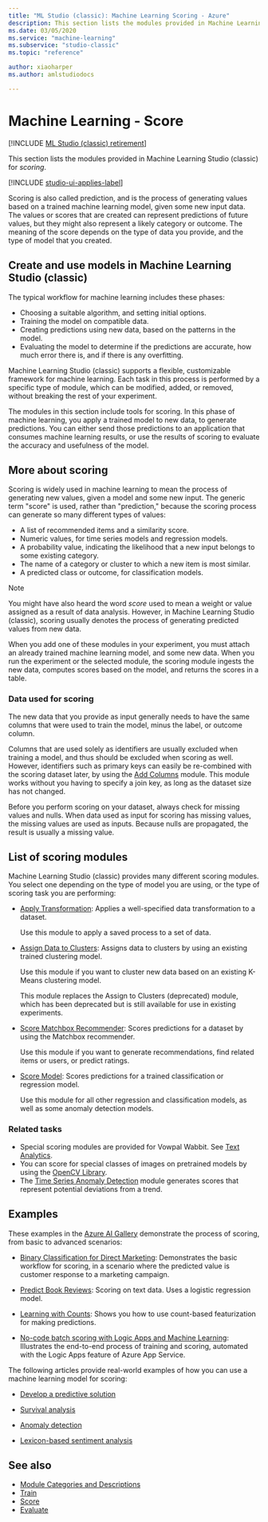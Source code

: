 ```yaml
---
title: "ML Studio (classic): Machine Learning Scoring - Azure"
description: This section lists the modules provided in Machine Learning Studio (classic) for scoring.
ms.date: 03/05/2020
ms.service: "machine-learning"
ms.subservice: "studio-classic"
ms.topic: "reference"

author: xiaoharper
ms.author: amlstudiodocs

---
```

# Machine Learning - Score

[!INCLUDE [ML Studio (classic) retirement](./includes/machine-learning-studio-classic-deprecation.md)]

This section lists the modules provided in Machine Learning Studio (classic) for *scoring*.

[!INCLUDE [studio-ui-applies-label](./includes/studio-ui-applies-label.md)]

Scoring is also called prediction, and is the process of generating values based on a trained machine learning model, given some new input data. The values or scores that are created can represent predictions of future values, but they might also represent a likely category or outcome. The meaning of the score depends on the type of data you provide, and the type of model that you created.

## Create and use models in Machine Learning Studio (classic)

The typical workflow for machine learning includes these phases:

- Choosing a suitable algorithm, and setting initial options.
- Training the model on compatible data.
- Creating predictions using new data, based on the patterns in the model.
- Evaluating the model to determine if the predictions are accurate, how much error there is, and if there is any overfitting.

Machine Learning Studio (classic) supports a flexible, customizable framework for machine learning. Each task in this process is performed by a specific type of module, which can be modified, added, or removed, without breaking the rest of your experiment. 

The modules in this section include tools for scoring. In this phase of machine learning, you apply a trained model to new data, to generate predictions. You can either send those predictions to an application that consumes machine learning results, or use the results of scoring to evaluate the accuracy and usefulness of the model.

## More about scoring 

Scoring is widely used in machine learning to mean the process of generating new values, given a model and some new input. The generic term "score" is used, rather than "prediction," because the scoring process can generate so many different types of values:

- A list of recommended items and a similarity score.
- Numeric values, for time series models and regression models.
- A probability value, indicating the likelihood that a new input belongs to some existing category.
- The name of a category or cluster to which a new item is most similar.
- A predicted class or outcome, for classification models.

> [!NOTE] 
> You might have also heard the word *score* used to mean a weight or value assigned as a result of data analysis. However, in Machine Learning Studio (classic), scoring usually denotes the process of generating predicted values from new data.

When you add one of these modules in your experiment, you must attach an already trained machine learning model, and some new data. When you run the experiment or the selected module, the scoring module ingests the new data, computes scores based on the model, and returns the scores in a table.

### Data used for scoring

The new data that you provide as input generally needs to have the same columns that were used to train the model, minus the label, or outcome column. 

Columns that are used solely as identifiers are usually excluded when training a model, and thus should be excluded when scoring as well. However, identifiers such as primary keys can easily be re-combined with the scoring dataset later, by using the [Add Columns](add-columns.md) module. This module works without you having to specify a join key, as long as the dataset size has not changed. 

Before you perform scoring on your dataset, always check for missing values and nulls. When data used as input for scoring has missing values, the missing values are used as inputs. Because nulls are propagated, the result is usually a missing value.

## List of scoring modules

Machine Learning Studio (classic) provides many different scoring modules. You select one depending on the type of model you are using, or the type of scoring task you are performing: 

+ [Apply Transformation](apply-transformation.md): Applies a well-specified data transformation to a dataset.   

    Use this module to apply a saved process to a set of data.

+ [Assign Data to Clusters](assign-data-to-clusters.md): Assigns data to clusters by using an existing trained clustering model.

    Use this module if you want to cluster new data based on an existing K-Means clustering model. 

    This module replaces the Assign to Clusters (deprecated) module, which has been deprecated but is still available for use in existing experiments.  

+ [Score Matchbox Recommender](score-matchbox-recommender.md): Scores predictions for a dataset by using the Matchbox recommender.  

    Use this module if you want to generate recommendations, find related items or users, or predict ratings.  

+ [Score Model](score-model.md): Scores predictions for a trained classification or regression model.

    Use this module for all other regression and classification models, as well as some anomaly detection models.  

### Related tasks

+ Special scoring modules are provided for Vowpal Wabbit. See [Text Analytics](text-analytics.md). 
+ You can score for special classes of images on pretrained models by using the [OpenCV Library](opencv-library-modules.md).  
+ The [Time Series Anomaly Detection](https://msdn.microsoft.com/library/mt775197.aspx) module generates scores that represent potential deviations from a trend. 

## Examples

These examples in the [Azure AI Gallery](https://gallery.azure.ai) demonstrate the process of scoring, from basic to advanced scenarios:

+ [Binary Classification for Direct Marketing](https://gallery.azure.ai/Experiment/Binary-Classification-Direct-marketing-2): Demonstrates the basic workflow for scoring, in a scenario where the predicted value is customer response to a marketing campaign.

+ [Predict Book Reviews](https://gallery.azure.ai/Experiment/Predict-Book-Reviews-1): Scoring on text data. Uses a logistic regression model.

+ [Learning with Counts](https://gallery.azure.ai/Experiment/Learning-with-Counts-Binary-Classification-2): Shows you how to use count-based featurization for making predictions.

+ [No-code batch scoring with Logic Apps and Machine Learning](https://gallery.azure.ai/Tutorial/No-code-Batch-Scoring-1): Illustrates the end-to-end process of training and scoring, automated with the Logic Apps feature of Azure App Service.

The following articles provide real-world examples of how you can use a machine learning model for scoring:

- [Develop a predictive solution](/azure/machine-learning/classic/tutorial-part1-credit-risk)  
  
- [Survival analysis](https://azure.microsoft.com/documentation/articles/machine-learning-r-csharp-survival-analysis/)  
  
- [Anomaly detection](https://azure.microsoft.com/documentation/articles/machine-learning-apps-anomaly-detection/)  
  
- [Lexicon-based sentiment analysis](https://azure.microsoft.com/documentation/articles/machine-learning-r-csharp-lexicon-based-sentiment-analysis/)  

## See also  

- [Module Categories and Descriptions](machine-learning-module-descriptions.md)   
- [Train](machine-learning-train.md)   
- [Score](machine-learning-score.md)   
- [Evaluate](machine-learning-evaluate.md)
